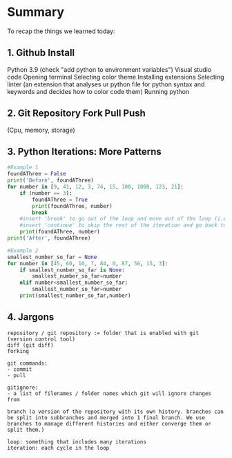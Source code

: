 # Summary

To recap the things we learned today:

## 1. Github Install

Python 3.9 (check "add python to environment variables")
Visual studio code
    Opening terminal
    Selecting color theme
    Installing extensions
    Selecting linter (an extension that analyses ur python file for python syntax and keywords and decides how to color code them)
    Running python

## 2. Git Repository Fork Pull Push

(Cpu, memory, storage)

## 3. Python Iterations: More Patterns

```python
#Example 1
foundAThree = False
print('Before', foundAThree)
for number in [9, 41, 12, 3, 74, 15, 100, 1000, 123, 21]:
    if (number == 3):
        foundAThree = True
        print(foundAThree, number)
        break
    #insert 'break' to go out of the loop and move out of the loop (i.e. jump to line 11)
    #insert 'continue' to skip the rest of the iteration and go back to the first line of the loop (i.e. skip line 10 and jump to line 3)
    print(foundAThree, number)
print('After', foundAThree)

#Example 2
smallest_number_so_far = None
for number in [45, 60, 10, 7, 84, 0, 87, 56, 15, 3]:
    if smallest_number_so_far is None:
        smallest_number_so_far=number
    elif number<smallest_number_so_far:
        smallest_number_so_far=number
    print(smallest_number_so_far,number)

```

## 4. Jargons

    repository / git repository := folder that is enabled with git (version control tool)
    diff (git diff)
    forking

    git commands:
    - commit
    - pull

    gitignore:
    - a list of filenames / folder names which git will ignore changes from

    branch (a version of the repository with its own history. branches can be split into subbranches and merged into 1 final branch. We use branches to manage different histories and either converge them or split them.)

    loop: something that includes many iterations
    iteration: each cycle in the loop

